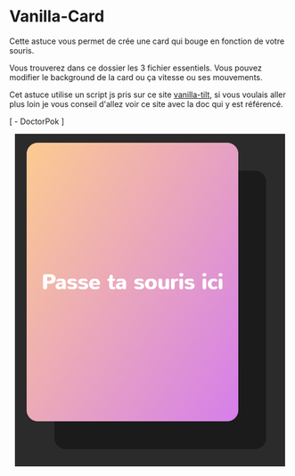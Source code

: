 # Vanilla-Card

Cette astuce vous permet de crée une card qui bouge en fonction de votre souris.

Vous trouverez dans ce dossier les 3 fichier essentiels. Vous pouvez modifier le background de la card ou ça vitesse ou ses mouvements.

Cet astuce utilise un script js pris sur ce site [vanilla-tilt](https://micku7zu.github.io/vanilla-tilt.js/), si vous voulais aller plus loin je vous conseil d'allez voir ce site avec la doc qui y est référencé.

[ - DoctorPok ]

<div align="center">
  <img src="https://github.com/DoctorPok42/Astuces-Web/blob/main/IMG/Vanilla-Card.PNG">
</div>
